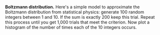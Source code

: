 **Boltzmann distribution.** Here's a simple model to approximate the Boltzmann distribution from statistical physics: generate 100 random integers between 1 and 10. If the sum is exactly 200 keep this trial. Repeat this process until you get 1,000 trials that meet the criterion. Now plot a histogram of the number of times each of the 10 integers occurs.

